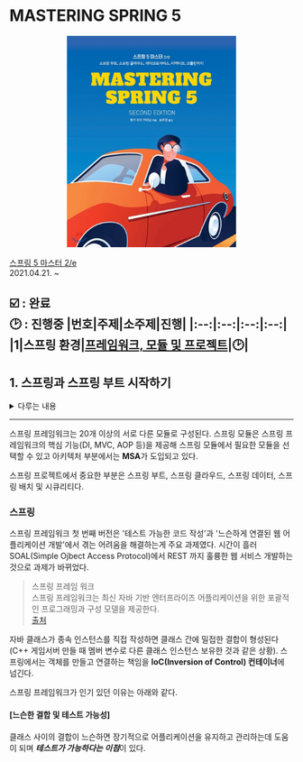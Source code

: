 # MASTERING SPRING 5
<p align="center">
<img src="image/Headline.jfif" alt="표지" width = 300>   
</p>

[스프링 5 마스터 2/e](http://www.yes24.com/Product/Goods/92339993?OzSrank=2)   
2021.04.21. ~

:ballot_box_with_check: : 완료   
:clock2: : 진행중
|번호|주제|소주제|진행|
|:--:|:--:|:--:|:--:|
|1|스프링 환경|[프레임워크, 모듈 및 프로젝트](#1-스프링과-스프링-부트-시작하기)|:clock2:|
---
## 1. 스프링과 스프링 부트 시작하기
<details>
<summary> 다루는 내용 </summary>
&nbsp;&nbsp;&nbsp;&nbsp;1. Spring framework가 인기있는 이유<br>
&nbsp;&nbsp;&nbsp;&nbsp;2. Spring framework는 어플리케이션 아키텍처의 진화에 어떻게 적응했을까?<br>
&nbsp;&nbsp;&nbsp;&nbsp;3. Spring framework에서 중요한 모듈은?<br>
&nbsp;&nbsp;&nbsp;&nbsp;4. Spring framework는 스프링 프로젝트 중 어디에 적합한가?<br>
&nbsp;&nbsp;&nbsp;&nbsp;5. Spring framework 5.0 & 5.1    <br>
</details>

---
스프링 프레임워크는 20개 이상의 서로 다른 모듈로 구성된다. 스프링 모듈은 스프링 프레임워크의 핵심 기능(DI, MVC, AOP 등)을 제공해 스프링 모듈에서 필요한 모듈을 선택할 수 있고 아키텍처 부분에서는 **MSA**가 도입되고 있다.

스프링 프로젝트에서 중요한 부분은 스프링 부트, 스프링 클라우드, 스프링 데이터, 스프링 배치 및 시큐리티다. 

### **스프링**
스프링 프레임워크 첫 번째 버전은 '테스트 가능한 코드 작성'과 '느슨하게 연결된 웹 어플리케이션 개발'에서 겪는 어려움을 해결하는게 주요 과제였다. 시간이 흘러 SOAL(Simple Ojbect Access Protocol)에서 REST 까지 훌륭한 웹 서비스 개발하는 것으로 과제가 바뀌었다.

> 스프링 프레임 워크   
> 스프링 프레임워크는 최신 자바 기반 엔터프라이즈 어플리케이션을 위한 포괄적인 프로그래밍과 구성 모델을 제공한다.    
> [출처](https://projects.pring.io/spring=framework/)

자바 클래스가 종속 인스턴스를 직접 작성하면 클래스 간에 밀접한 결합이 형성된다 (C++ 게임서버 만들 때 멤버 변수로 다른 클래스 인스턴스 보유한 것과 같은 상황). 스프링에서는 객체를 만들고 연결하는 책임을 **IoC(Inversion of Control) 컨테이너**에 넘긴다.

스프링 프레임워크가 인기 있던 이유는 아래와 같다.
#### **[느슨한 결합 및 테스트 가능성]**
클래스 사이의 결합이 느슨하면 장기적으로 어플리케이션을 유지하고 관리하는데 도움이 되며 ***테스트가 가능하다는 이점***이 있다. 